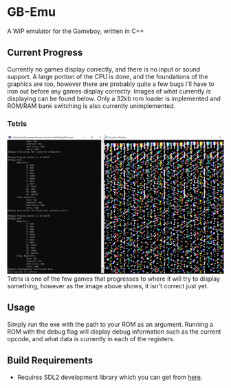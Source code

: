 # GB-Emu
A WIP emulator for the Gameboy, written in C++

## Current Progress
Currently no games display correctly, and there is no input or sound support. A large portion of the CPU is done, and the foundations of the graphics are too, however there are probably quite a few bugs i'll have to iron out before any games display correctly. Images of what currently *is* displaying can be found below. Only a 32kb rom loader is implemented and ROM/RAM bank switching is also currently unimplemented.
### Tetris
![alt-text](https://github.com/Jack-Rickwood/GB-Emu/blob/master/images/Tetris_Broken.png "Tetris")
Tetris is one of the few games that progresses to where it will try to display something, however as the image above shows, it isn't correct just yet.

## Usage
Simply run the exe with the path to your ROM as an argument. Running a ROM with the debug flag will display debug information such as the current opcode, and what data is currently in each of the registers.

## Build Requirements
- Requires SDL2 development library which you can get from [here](https://www.libsdl.org/download-2.0.php).